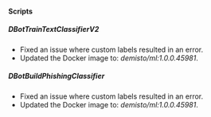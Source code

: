 
#### Scripts
##### DBotTrainTextClassifierV2
- Fixed an issue where custom labels resulted in an error.
- Updated the Docker image to: *demisto/ml:1.0.0.45981*.
##### DBotBuildPhishingClassifier
- Fixed an issue where custom labels resulted in an error.
- Updated the Docker image to: *demisto/ml:1.0.0.45981*.
